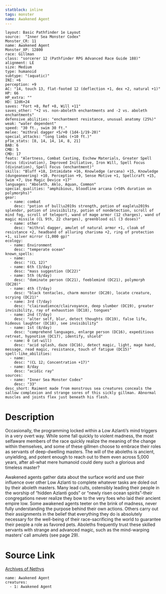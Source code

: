 ```yaml
---
statblock: inline
tags: monster
name: Awakened Agent
---
```

```statblock
layout: Basic Pathfinder 1e Layout
source:  "Inner Sea Monster Codex"
Monster_CR: 11
name: Awakened Agent
Monster_XP: 12800
race: Gillman
class: "sorcerer 12 (Pathfinder RPG Advanced Race Guide 188)"
alignment: LE
size: Medium
type: humanoid
subtype: "(aquatic)"
INI: +6
perception: +9
AC: "14, touch 13, flat-footed 12 (deflection +1, dex +2, natural +1)"
HP: 66
HP_extra: ""
HD: 12d6+24
saves: "Fort +8, Ref +8, Will +11"
saves_other: "+2 vs. non-aboleth enchantments and -2 vs. aboleth enchantments"
defensive_abilities: "enchantment resistance, unusual anatomy (25%)"
weak: "water dependent"
speed: "30 ft., swim 30 ft."
melee: "mithral dagger +5/+0 (1d4-1/19-20)"
special_attacks: "long limbs (+10 ft.)"
pf1e_stats: [8, 14, 14, 14, 8, 21]
BAB: 6
CMB: 5
CMD: 17
feats: "Alertness, Combat Casting, Eschew Materials, Greater Spell Focus (divination), Improved Initiative, Iron Will, Spell Focus (divination), Spell Focus (enchantment)"
skills: "Bluff +18, Intimidate +16, Knowledge (arcana) +15, Knowledge (dungeoneering) +10, Perception +9, Sense Motive +1, Spellcraft +15, Swim +7, Use Magic Device +17"
languages: "Aboleth, Aklo, Aquan, Common"
special_qualities: "amphibious, bloodline arcana (+50% duration on polymorphs)"
gear:
  - name: combat
    desc: "potion of bull\u2019s strength, potion of eagle\u2019s splendor, potion of invisibility, potion of nondetection, scroll of mind fog, scroll of teleport, wand of mage armor (12 charges), wand of magic missile (CL 9th, 22 charges), greenblood oil (3 doses)"
  - name: other
    desc: "mithral dagger, amulet of natural armor +1, cloak of resistance +2, headband of alluring charisma +2, ring of protection +1, silver mirror (1,000 gp)"
ecology:
  - name: Environment
    desc: "temperate ocean"
known_spells:
  - name:
    desc: "(CL 12)"
  - name: 6th (3/day)
    desc: "mass suggestion (DC22)"
  - name: 5th (6/day)
    desc: "dominate person (DC21), feeblemind (DC21), polymorph (DC20)"
  - name: 4th (7/day)
    desc: "black tentacles, charm monster (DC20), locate creature, scrying (DC21)"
  - name: 3rd (7/day)
    desc: "clairaudience/clairvoyance, deep slumber (DC19), greater invisibility, ray of exhaustion (DC18), tongues"
  - name: 2nd (7/day)
    desc: "alter self, blur, detect thoughts (DC19), false life, hideous laughter (DC18), see invisibility"
  - name: 1st (8/day)
    desc: "comprehend languages, enlarge person (DC16), expeditious retreat, hypnotism (DC17), identify, shield"
  - name: 0 (at-will)
    desc: "acid splash, daze (DC16), detect magic, light, mage hand, message, read magic, resistance, touch of fatigue (DC15)"
spell-like_abilities:
  - name:
    desc: "(CL 12; Concentration +17)"
  - name: 8/day
    desc: "acidic ray"
sources:
  - name: "Inner Sea Monster Codex"
    desc: "33"
desc_short: Raiment made from monstrous sea creatures conceals the sallow complexion and strange sores of this sickly gillman. Abnormal muscles and joints flex just beneath his flesh.
```
# Description
Occasionally, the programming locked within a Low Azlanti’s mind triggers in a very overt way. While some fall quickly to violent madness, the most selfaware members of the race quickly realize the meaning of the change within themselves, and some of these gillmen choose to embrace their roles as servants of deep-dwelling masters. The will of the aboleths is ancient, unyielding, and potent enough to reach out to them even across 5,000 years, after all-what mere humanoid could deny such a glorious and timeless master?

Awakened agents gather data about the surface world and use their influence over other Low Azlanti to complete whatever tasks are doled out by their aboleth masters. Many lead cults, ostensibly leading their people in the worship of “hidden Azlanti gods” or “newly risen ocean spirits”-their congregations never realize they bow to the very foes who laid their ancient empire low. Some awakened agents teeter on the brink of madness, never fully understanding the purpose behind their own actions. Others carry out their assignments in the belief that everything they do is absolutely necessary for the well-being of their race-sacrificing the world to guarantee their people a role as favored pets. Aboleths frequently trust these skilled servants with strange and advanced magic, such as the mind-warping masters’ call amulets (see page 29).
# Source Link
[Archives of Nethys](https://aonprd.com/MonsterDisplay.aspx?ItemName=Awakened%20Agent)
```encounter-table
name: Awakened Agent
creatures:
  - 1: Awakened Agent
```
